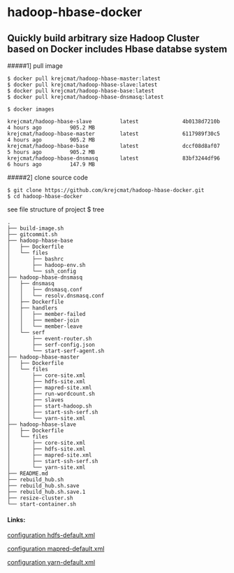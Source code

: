 # hadoop-hbase-docker
Quickly build arbitrary size Hadoop Cluster based on Docker includes Hbase databse system
------

#####1] pull image
```
$ docker pull krejcmat/hadoop-hbase-master:latest
$ docker pull krejcmat/hadoop-hbase-slave:latest
$ docker pull krejcmat/hadoop-hbase-base:latest
$ docker pull krejcmat/hadoop-hbase-dnsmasq:latest
```

```
$ docker images

krejcmat/hadoop-hbase-slave         latest              4b0138d7210b        4 hours ago         905.2 MB
krejcmat/hadoop-hbase-master        latest              6117989f30c5        4 hours ago         905.2 MB
krejcmat/hadoop-hbase-base          latest              dccf08d8af07        5 hours ago         905.2 MB
krejcmat/hadoop-hbase-dnsmasq       latest              83bf3244df96        6 hours ago         147.9 MB
```


#####2] clone source code
```
$ git clone https://github.com/krejcmat/hadoop-hbase-docker.git
$ cd hadoop-hbase-docker
```

see file structure of project $ tree

```
.
├── build-image.sh
├── gitcommit.sh
├── hadoop-hbase-base
│   ├── Dockerfile
│   └── files
│       ├── bashrc
│       ├── hadoop-env.sh
│       └── ssh_config
├── hadoop-hbase-dnsmasq
│   ├── dnsmasq
│   │   ├── dnsmasq.conf
│   │   └── resolv.dnsmasq.conf
│   ├── Dockerfile
│   ├── handlers
│   │   ├── member-failed
│   │   ├── member-join
│   │   └── member-leave
│   └── serf
│       ├── event-router.sh
│       ├── serf-config.json
│       └── start-serf-agent.sh
├── hadoop-hbase-master
│   ├── Dockerfile
│   └── files
│       ├── core-site.xml
│       ├── hdfs-site.xml
│       ├── mapred-site.xml
│       ├── run-wordcount.sh
│       ├── slaves
│       ├── start-hadoop.sh
│       ├── start-ssh-serf.sh
│       └── yarn-site.xml
├── hadoop-hbase-slave
│   ├── Dockerfile
│   └── files
│       ├── core-site.xml
│       ├── hdfs-site.xml
│       ├── mapred-site.xml
│       ├── start-ssh-serf.sh
│       └── yarn-site.xml
├── README.md
├── rebuild_hub.sh
├── rebuild_hub.sh.save
├── rebuild_hub.sh.save.1
├── resize-cluster.sh
└── start-container.sh
```


#### Links:
[configuration hdfs-default.xml](https://hadoop.apache.org/docs/r2.7.1/hadoop-project-dist/hadoop-hdfs/hdfs-default.xml)

[configuration mapred-default.xml](https://hadoop.apache.org/docs/r2.7.1/hadoop-mapreduce-client/hadoop-mapreduce-client-core/mapred-default.xml)

[configuration yarn-default.xml](https://hadoop.apache.org/docs/r2.7.1/hadoop-yarn/hadoop-yarn-common/yarn-default.xml)

